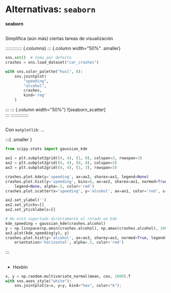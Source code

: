 
# Alternativas: `seaborn`
#### seaborn

##
Simplifica (aún más) ciertas tareas de visualización

::::::::::::: {.columns}
::: {.column width="50%" .smaller}
~~~python
sns.set()  # tema por defecto
crashes = sns.load_dataset("car_crashes")

with sns.color_palette("husl", 8):
    sns.jointplot(
        "speeding",
        "alcohol",
        crashes,
        kind='reg'
    )
~~~
:::
::: {.column width="50%"}
![seaborn_scatter]\
:::
::::::::::::::


##

Con `matplotlib`: ...

:::{ .smaller }
~~~python
from scipy.stats import gaussian_kde

ax1 = plt.subplot2grid((4, 4), (1, 0), colspan=3, rowspan=3)
ax2 = plt.subplot2grid((4, 4), (0, 0), colspan=3)
ax3 = plt.subplot2grid((4, 4), (1, 3), rowspan=3)

crashes.plot.kde(y='speeding', ax=ax2, sharex=ax1, legend=None)
crashes.plot.hist(y='speeding', bins=6, ax=ax2, sharex=ax1, normed=True,
    legend=None, alpha=.5, color='red')
crashes.plot.scatter(x='speeding', y='alcohol', ax=ax1, color='red', s=50)

ax2.set_ylabel('')
ax2.set_yticks=[]
ax2.set_yticklabels=[]

# No está soportado directamente el rotado en kde
kde_speeding = gaussian_kde(crashes.alcohol)
y = np.linspace(np.amin(crashes.alcohol), np.amax(crashes.alcohol), 100)
ax3.plot(kde_speeding(y), y)
crashes.plot.hist(y='alcohol', ax=ax3, sharey=ax1, normed=True, legend=None,
    orientation='horizontal', alpha=.5, color='red')
~~~
:::

##

- Hexbin

~~~python
x, y = np.random.multivariate_normal(mean, cov, 1000).T
with sns.axes_style("white"):
    sns.jointplot(x=x, y=y, kind="hex", color="k");
~~~

